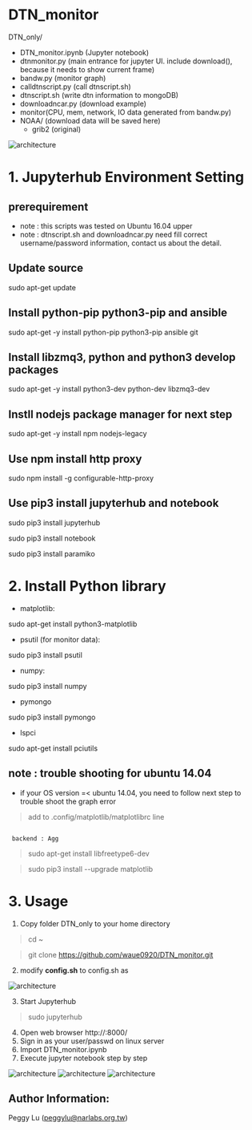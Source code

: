 # DTN_monitor

DTN_only/
* DTN_monitor.ipynb (Jupyter notebook)
* dtnmonitor.py (main entrance for jupyter UI. include download(), because it needs to show current frame)
* bandw.py (monitor graph)
* calldtnscript.py (call dtnscript.sh)
* dtnscript.sh (write dtn information to mongoDB)
* downloadncar.py (download example)
* monitor(CPU, mem, network, IO data generated from bandw.py)
* NOAA/ (download data will be saved here)
  * grib2	(original)

![architecture](https://raw.githubusercontent.com/waue0920/DTN_monitor/master/graph/archi.png)


# 1. Jupyterhub Environment Setting

## prerequirement 
* note : this scripts was tested on Ubuntu 16.04 upper
* note : dtnscript.sh and downloadncar.py need fill correct username/password information, contact us about the detail. 

## Update source
sudo apt-get   update

## Install python-pip python3-pip and ansible
sudo  apt-get  -y  install  python-pip  python3-pip ansible git

## Install libzmq3, python and python3 develop packages
sudo  apt-get  -y install  python3-dev  python-dev libzmq3-dev

## Instll nodejs package manager for next step
sudo  apt-get -y  install   npm   nodejs-legacy

## Use npm install http proxy
sudo  npm   install   -g  configurable-http-proxy

## Use pip3 install jupyterhub and notebook 
sudo   pip3   install   jupyterhub

sudo   pip3   install   notebook

sudo   pip3   install   paramiko

# 2. Install	Python library

*	matplotlib: 

sudo apt-get install python3-matplotlib

*	psutil (for monitor data): 

sudo pip3 install psutil

*	numpy: 

sudo pip3 install numpy

*	pymongo

sudo pip3 install pymongo

*	lspci

sudo apt-get install pciutils
## note : trouble shooting for ubuntu 14.04
* if your OS version =< ubuntu 14.04, you need to follow next step to trouble shoot the graph error

>add to .config/matplotlib/matplotlibrc line 
<code>
 backend : Agg
</code>
 
>sudo apt-get install libfreetype6-dev

>sudo pip3 install --upgrade matplotlib

# 3. Usage

1.	Copy folder DTN_only to your home directory

> cd ~

> git clone https://github.com/waue0920/DTN_monitor.git

2. modify __config.sh__  to config.sh as

![architecture](https://raw.githubusercontent.com/waue0920/DTN_monitor/master/graph/p1.png)

3.	Start Jupyterhub

> sudo jupyterhub

4.	Open web browser  http://<your IP>:8000/
5.	Sign in as your user/passwd on linux server
6.	Import DTN_monitor.ipynb 
7. Execute jupyter notebook step by step 

![architecture](https://raw.githubusercontent.com/waue0920/DTN_monitor/master/graph/p2.png)
![architecture](https://raw.githubusercontent.com/waue0920/DTN_monitor/master/graph/p3.png)
![architecture](https://raw.githubusercontent.com/waue0920/DTN_monitor/master/graph/p4.png)

## Author Information: 
Peggy Lu (peggylu@narlabs.org.tw)

